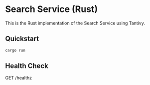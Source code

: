 # Search Service (Rust)

This is the Rust implementation of the Search Service using Tantivy.

## Quickstart

```bash
cargo run
```

## Health Check

GET /healthz
